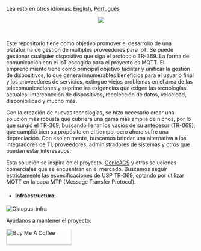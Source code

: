 <p>Lea esto en otros idiomas: <a href="README.en.md">English</a>, <a href="README.md">Português</a></p>
<p align="center">
<img src="https://user-images.githubusercontent.com/83298718/220207485-8c2aac78-95eb-4b43-b23e-c4bfa6cd30e6.png"/>
</p>
<br/>
<p>
Este repositorio tiene como objetivo promover el desarrollo de una plataforma de gestión de múltiples proveedores para IoT. Se puede gestionar cualquier dispositivo que siga el protocolo TR-369. La forma de comunicación con el IoT escogida para el proyecto es MQTT. El emprendimiento tiene como principal objetivo facilitar y unificar la gestión de dispositivos, lo que genera innumerables beneficios para el usuario final y los proveedores de servicios, extingue viejos problemas en el área de las telecomunicaciones y suprime las exigencias que exigen las tecnologías actuales: interconexión de dispositivos, recolección de datos, velocidad, disponibilidad y mucho más.
</p>
<p>
Con la creación de nuevas tecnologías, se hizo necesario crear una solución más robusta que cubriera una gama más amplia de nichos, por lo que surgió el TR-369, buscando llenar los vacíos de su antecesor (TR-069), que cumplió bien su propósito en el tiempo, pero ahora sufre una depreciación. Con eso en mente, buscamos brindar una alternativa a los integradores de TI, proveedores, administradores de sistemas y otros que puedan estar interesados.
</p> 
<p>
Esta solución se inspira en el proyecto. <a href="https://github.com/genieacs/genieacs">GenieACS</a> y otras soluciones comerciales que se encuentran en el mercado. Buscamos seguir estrictamente las especificaciones de USP TR-369, optando por utilizar MQTT en la capa MTP (Message Transfer Protocol).
</p>
<ul><li><h4>Infraestructura:</h4></li></ul>

![Oktopus-infra](https://user-images.githubusercontent.com/83298718/222589707-58a8786d-d4b7-49c3-a014-e8f4ef95497e.png)

<p>Ayúdanos a mantener el proyecto:</p>
<a href="https://www.buymeacoffee.com/leandrofars" target="_blank"><img src="https://www.buymeacoffee.com/assets/img/custom_images/orange_img.png" alt="Buy Me A Coffee" style="height: 41px !important;width: 174px !important;box-shadow: 0px 3px 2px 0px rgba(190, 190, 190, 0.5) !important;-webkit-box-shadow: 0px 3px 2px 0px rgba(190, 190, 190, 0.5) !important;" ></a>

